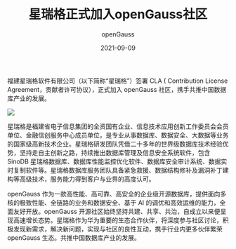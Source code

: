 ﻿---
title: ' 星瑞格正式加入openGauss社区'
date: '2021-09-09'
tags: ['theme']
banner: '/category/news/2021-09-09/banner.png'
category: 'news'
author: 'openGauss'
summary: '星瑞格签署CLA，正式加入openGauss社区'
---

福建星瑞格软件有限公司（以下简称“星瑞格”）签署 CLA ( Contribution License Agreement，贡献者许可协议），正式加入 openGauss 社区，携手共推中国数据库产业的发展。

<img src="/zh/news/2021-09-09/banner.png" >

星瑞格是福建省电子信息集团的全资国有企业、信息技术应用创新工作委员会会员单位、金融信创服务中心成员单位，是专业从事数据库、数据安全、大数据等业务的国家级高新技术企业。星瑞格研发团队凭借二十多年的世界级数据库技术经验优势，坚持走自主创新之路，持续推出数据库管理及信息安全系统软件，包含 SinoDB 星瑞格数据库、数据库性能监控优化软件、数据库安全审计系统、数据实时复制软件等。星瑞格数据库服务团队具备紧急救援、数据结构修补及漏洞补丁建构等高级技术，服务能力得到客户与业界的高度认可。

openGauss 作为一款高性能、高可靠、高安全的企业级开源数据库，提供面向多核的极致性能、全链路的业务和数据安全、基于 AI 的调优和高效运维的能力，全面友好开放。openGauss 开源社区始终坚持共建、共享、共治，自成立以来便呈现高速增长态势。星瑞格作为华为重要的生态合作伙伴，将深度参与社区讨论，积极发现新需求，解决新问题，实现与社区的良性互动，携手行业内更多伙伴繁荣 openGauss 生态。共推中国数据库产业的发展。
